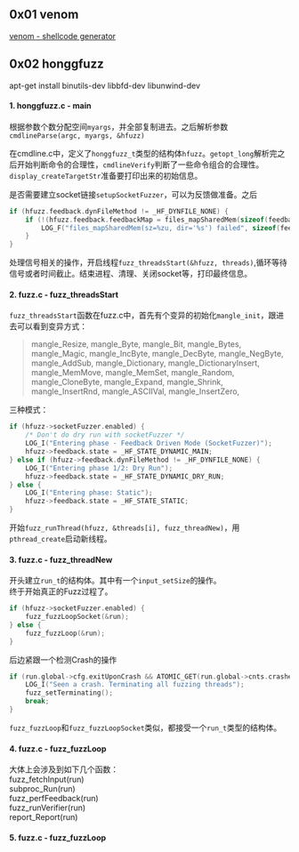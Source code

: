 ## 0x01 venom

[venom - shellcode generator](https://sourceforge.net/projects/crisp-shellcode-generator/files/)


## 0x02 honggfuzz

apt-get install binutils-dev libbfd-dev libunwind-dev

#### 1. honggfuzz.c - main

根据参数个数分配空间`myargs`，并全部复制进去。之后解析参数`cmdlineParse(argc, myargs, &hfuzz)`

在cmdline.c中，定义了`honggfuzz_t`类型的结构体`hfuzz`。`getopt_long`解析完之后开始判断命令的合理性，`cmdlineVerify`判断了一些命令组合的合理性。`display_createTargetStr`准备要打印出来的初始信息。  

是否需要建立socket链接`setupSocketFuzzer`，可以为反馈做准备。之后  

```c
if (hfuzz.feedback.dynFileMethod != _HF_DYNFILE_NONE) {
    if (!(hfuzz.feedback.feedbackMap = files_mapSharedMem(sizeof(feedback_t), &hfuzz.feedback.bbFd, "hfuzz-feedback", hfuzz.io.workDir)) {
        LOG_F("files_mapSharedMem(sz=%zu, dir='%s') failed", sizeof(feedback_t),hfuzz.io.workDir);
    }
}
```

处理信号相关的操作，开启线程`fuzz_threadsStart(&hfuzz, threads)`,循环等待信号或者时间截止。结束进程、清理、关闭socket等，打印最终信息。  


#### 2. fuzz.c - fuzz_threadsStart

`fuzz_threadsStart`函数在fuzz.c中，首先有个变异的初始化`mangle_init`，跟进去可以看到变异方式：  

> mangle_Resize,
> mangle_Byte,
> mangle_Bit,
> mangle_Bytes,
> mangle_Magic,
> mangle_IncByte,
> mangle_DecByte,
> mangle_NegByte,
> mangle_AddSub,
> mangle_Dictionary,
> mangle_DictionaryInsert,
> mangle_MemMove,
> mangle_MemSet,
> mangle_Random,
> mangle_CloneByte,
> mangle_Expand,
> mangle_Shrink,
> mangle_InsertRnd,
> mangle_ASCIIVal,
> mangle_InsertZero,

三种模式：

```c
if (hfuzz->socketFuzzer.enabled) {
    /* Don't do dry run with socketFuzzer */
    LOG_I("Entering phase - Feedback Driven Mode (SocketFuzzer)");
    hfuzz->feedback.state = _HF_STATE_DYNAMIC_MAIN;
} else if (hfuzz->feedback.dynFileMethod != _HF_DYNFILE_NONE) {
    LOG_I("Entering phase 1/2: Dry Run");
    hfuzz->feedback.state = _HF_STATE_DYNAMIC_DRY_RUN;
} else {
    LOG_I("Entering phase: Static");
    hfuzz->feedback.state = _HF_STATE_STATIC;
}
```
开始`fuzz_runThread(hfuzz, &threads[i], fuzz_threadNew)`，用`pthread_create`启动新线程。

#### 3. fuzz.c - fuzz_threadNew

开头建立`run_t`的结构体。其中有一个`input_setSize`的操作。  
终于开始真正的Fuzz过程了。  

```c
if (hfuzz->socketFuzzer.enabled) {
    fuzz_fuzzLoopSocket(&run);
} else {
    fuzz_fuzzLoop(&run);
}
```

后边紧跟一个检测Crash的操作  
```c
if (run.global->cfg.exitUponCrash && ATOMIC_GET(run.global->cnts.crashesCnt) > 0) {
    LOG_I("Seen a crash. Terminating all fuzzing threads");
    fuzz_setTerminating();
    break;
}
```

`fuzz_fuzzLoop`和`fuzz_fuzzLoopSocket`类似，都接受一个`run_t`类型的结构体。

#### 4. fuzz.c - fuzz_fuzzLoop

大体上会涉及到如下几个函数：  
fuzz_fetchInput(run)  
subproc_Run(run)  
fuzz_perfFeedback(run)  
fuzz_runVerifier(run)  
report_Report(run)  


#### 5. fuzz.c - fuzz_fuzzLoop

